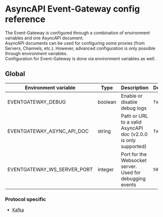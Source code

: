 # AsyncAPI Event-Gateway config reference
The Event-Gateway is configured through a combination of environment variables and one AsyncAPI document.  
AsyncAPI documents can be used for configuring some proxies (from Servers, Channels, etc.). However, advanced configuration is only possible through environment variables.  
Configuration for Event-Gateway is done via environment variables as well.

## Global
| Environment variable        | Type    | Description                                                    | Default | Required | examples                                                                                                    |
| --------------------------- | ------- | -------------------------------------------------------------- | ------- | -------- | ----------------------------------------------------------------------------------------------------------- |
| EVENTGATEWAY_DEBUG          | boolean | Enable or disable debug logs                                   | `false` | No       | `true`, `false`                                                                                             |
| EVENTGATEWAY_ASYNC_API_DOC  | string  | Path or URL to a valid AsyncAPI doc (v2.0.0 is only supported) | `false` | No       | `/var/opt/streetlights.yml`, `https://github.com/asyncapi/spec/blob/master/examples/streetlights-kafka.yml` |
| EVENTGATEWAY_WS_SERVER_PORT | integer | Port for the Websocket server. Used for debugging events       | `5000`  | No       | `5000`, `9000`                                                                                              |

### Protocol specific
- [Kafka](kafka.md)